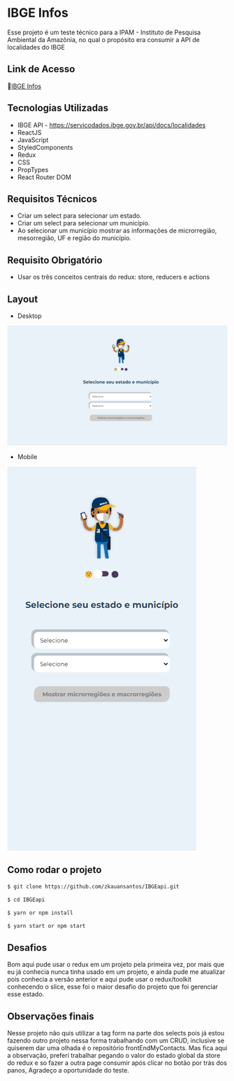 # IBGE Infos

Esse projeto é um teste técnico para a IPAM - Instituto de Pesquisa Ambiental da Amazônia, no qual o propósito era consumir a API de localidades do IBGE

## Link de Acesso

📍<a href="https://ibg-eapi.vercel.app/">IBGE Infos</a>

## Tecnologias Utilizadas

- IBGE API - https://servicodados.ibge.gov.br/api/docs/localidades
- ReactJS
- JavaScript
- StyledComponents
- Redux
- CSS
- PropTypes
- React Router DOM

## Requisitos Técnicos

- Criar um select para selecionar um estado.
- Criar um select para selecionar um município.
- Ao selecionar um município mostrar as informações de microrregião, mesorregião, UF e região do município.

## Requisito Obrigatório

- Usar os três conceitos centrais do redux: store, reducers e actions
## Layout

- Desktop
<img src="./src/assets/imgs/layout/Desktop.gif">

- Mobile
<img src="./src/assets/imgs/layout/Mobile.gif">


## Como rodar o projeto


```
$ git clone https://github.com/zkauansantos/IBGEapi.git
```

```
$ cd IBGEapi
```

```
$ yarn or npm install
```
```
$ yarn start or npm start
```

## Desafios

Bom aqui pude usar o redux em um projeto pela primeira vez, por mais que eu já conhecia nunca tinha usado em um projeto, e ainda pude me atualizar pois conhecia a versão anterior e aqui pude usar o redux/toolkit conhecendo o slice, esse foi o maior desafio do projeto que foi gerenciar esse estado.

## Observações finais

Nesse projeto não quis utilizar a tag form na parte dos selects pois já estou fazendo outro projeto nessa forma trabalhando com um CRUD, inclusive se quiserem dar uma olhada é o repositório frontEndMyContacts. Mas fica aqui a observação, preferi trabalhar pegando o valor do estado global da store do redux e so fazer a outra page consumir após clicar no botão por trás dos panos, Agradeço a oportunidade do teste.
